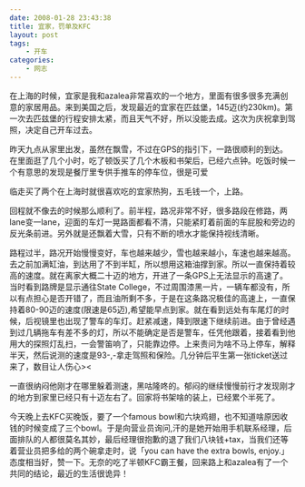```yaml
---
date: 2008-01-28 23:43:38
title: 宜家，罚单及KFC
layout: post
tags:
    - 开车
categories:
    - 网志
---
```

在上海的时候，宜家是我和azalea非常喜欢的一个地方，里面有很多很多充满创意的家居用品。来到美国之后，发现最近的宜家在匹兹堡，145迈(约230km)。第一次去匹兹堡的行程安排太紧，而且天气不好，所以没能去成。这次为庆祝拿到驾照，决定自己开车过去。

昨天九点从家里出发，虽然在飘雪，不过在GPS的指引下，一路很顺利的到达。在里面逛了几个小时，吃了顿饭买了几个木板和书架后，已经六点钟。吃饭时候一个有意思的发现是餐厅里专供手推车的停车位，很是可爱

临走买了两个在上海时就很喜欢吃的宜家热狗，五毛钱一个，上路。

回程就不像去的时候那么顺利了。前半程，路况非常不好，很多路段在修路，两lane变一lane，迎面的车灯一晃路面都看不清，只能紧盯着前面的车屁股和旁边的反光条前进。另外就是还飘着大雪，只有不断的喷水才能保持视线清晰。

路程过半，路况开始慢慢变好，车也越来越少，雪也越来越小，车速也越来越高。去之前加满缸油，到达用了不到半缸，所以想用这箱油撑到家。所以一直保持着较高的速度。就在离家大概二十迈的地方，开进了一条GPS上无法显示的高速了。当时看到路牌是显示通往State College，不过周围漆黑一片，一辆车都没有，所以有点担心是否开错了，而且油所剩不多，于是在这条路况极佳的高速上，一直保持着80-90迈的速度(限速是65迈),希望能早点到家。就在看到远处有车尾灯的时候，后视镜里也出现了警车的车灯。赶紧减速，降到限速下继续前进。由于曾经遇到过几辆拖车有差不多的灯，所以不能确定是否是警车，任凭他跟着，接着看到他用大的探照灯乱扫，一会警笛响了，只能靠边停。上来责问为啥不马上停车，解释半天，然后说测的速度是93-,-拿走驾照和保险。几分钟后平生第一张ticket送过来了，数目让人伤心&gt;&lt;

一直很纳闷他刚才在哪里躲着测速，黑咕隆咚的。郁闷的继续慢慢前行才发现刚才的地方到家里已经只有十迈左右了。回家将书架啥的装上，已经累个半死了。

今天晚上去KFC买晚饭，要了一个famous bowl和六块鸡翅，也不知道啥原因收钱的时候变成了三个bowl。于是向营业员询问,汗的是她开始用手机联系经理，后面排队的人都很莫名其妙，最后经理很抱歉的退了我们八块钱+tax，当我们还等着营业员把多给的两个碗拿走时，说「you can have the extra bowls, enjoy.」 态度相当好，赞一下。无奈的吃了半顿KFC霸王餐，回来路上和azalea有了一个共同的结论，最近的生活很诡异！
